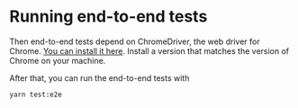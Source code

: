# Running end-to-end tests

Then end-to-end tests depend on ChromeDriver, the web driver for Chrome.  [You can install it here](http://chromedriver.chromium.org/downloads).  Install a version that matches the version of Chrome on your machine.

After that, you can run the end-to-end tests with

```bash
yarn test:e2e
```